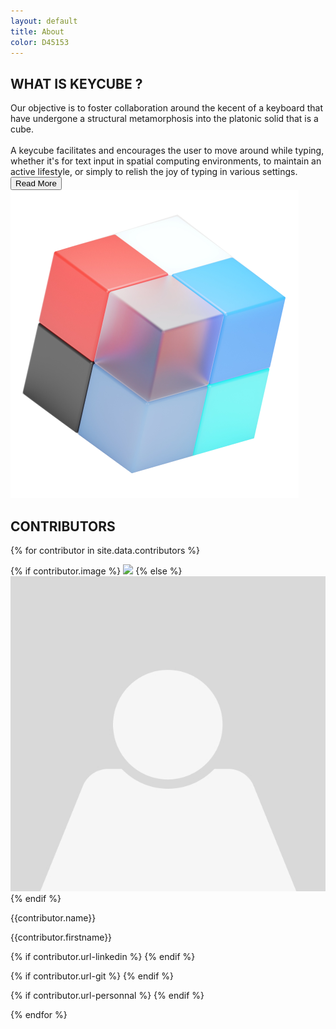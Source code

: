 ```yaml
---
layout: default
title: About
color: D45153
---
```


<script src="./assets/js/slider.js"></script>
<section>
<div class="page-content">
	<div class="presentation-content">
		<div>
		<div class="text-content">
			<h2><i class="fa-solid fa-square" style="color: #{{ page.color }}"></i> WHAT IS KEYCUBE ?</h2>
			Our objective is to foster collaboration around the kecent of a keyboard that have undergone a structural metamorphosis into the platonic solid that is a cube.
			<br>
			<br>
			A keycube facilitates and encourages the user to move around while typing, whether it's for text input in spatial computing environments, to maintain an active lifestyle, or simply to relish the joy of typing in various settings.
		</div>
		<button class="button-white">
			<span class="button-text" style="color: #{{ page.color }}">Read More</span>
			<i class="fa-solid fa-chevron-right" style="color: #{{ page.color }}"></i>
		</button>
		</div>
		<img src="./assets/img/cube.png">
	</div>

<div class="contributor-content">
<h2><i class="fa-solid fa-square" style="color: #{{ page.color }}"></i> CONTRIBUTORS</h2>

<div class="scroll-horizontal">

<div class="arrow left"><i class="fa-solid fa-chevron-left fa-3x picto" style="color: #{{ page.color }}"></i></div>

<div class="contributor-container">

{% for contributor in site.data.contributors %}

<div class="contributor">

{% if contributor.image %}
<img class="contributor-image" src="{{contributor.image}}"/>
{% else %}
<img class="contributor-image" src="./assets/img/contributors/no_picture.jpeg"/>
{% endif %}

<p class="contributor-name">{{contributor.name}}</p>
<p class="contributor-firstname">{{contributor.firstname}}</p>

<div class="contributor-network">

{% if contributor.url-linkedin %}
<a href="{{ contributor.url-linkedin }}" target="_blank">
<i class="fa-brands fa-linkedin fa-2x picto " style="color: #{{page.color}}"></i></a>
{% endif %}

{% if contributor.url-git %}
<a href="{{ contributor.url-git }}" target="_blank"><i class="fa-brands fa-github fa-2x picto" style="color: #{{page.color}}"></i></a>
{% endif %}

{% if contributor.url-personnal %}
<a href="{{ contributor.url-personnal }}" target="_blank"><i class="fa-solid fa-user fa-2x picto" style="color: #{{page.color}}"></i></a>
{% endif %}

</div>

</div>
{% endfor %}

</div>
<div class="arrow right"><i class="fa-solid fa-chevron-right fa-3x picto" style="color: #{{ page.color }}"></i></div>

</div>

</div>
</div>

</section>
